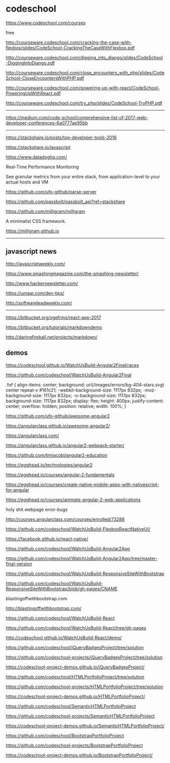 # codeschool 


https://www.codeschool.com/courses

free



http://courseware.codeschool.com/cracking-the-case-with-flexbox/slides/CodeSchool-CrackingTheCaseWithFlexbox.pdf




http://courseware.codeschool.com/digging_into_django/slides/CodeSchool-DiggingIntoDjango.pdf












http://courseware.codeschool.com/close_encounters_with_php/slides/CodeSchool-CloseEncountersWithPHP.pdf





http://courseware.codeschool.com/powering-up-with-react/CodeSchool-PoweringUpWithReact.pdf




http://courseware.codeschool.com/try_php/slides/CodeSchool-TryPHP.pdf














*******************************************************************************





https://medium.com/code-school/comprehensive-list-of-2017-web-developer-conferences-6a0777ae95bb







*******************************************************************************
https://stackshare.io/posts/top-developer-tools-2016



https://stackshare.io/javascript



https://www.datadoghq.com/

Real-Time Performance Monitoring

See granular metrics from your entire stack, 
from application-level to your actual hosts and VM



https://github.com/ufo-github/parse-server


https://github.com/passbolt/passbolt_api?ref=stackshare


https://github.com/milligram/milligram

A minimalist CSS framework. 

https://milligram.github.io



*******************************************************************************
## javascript news 



http://javascriptweekly.com/


https://www.smashingmagazine.com/the-smashing-newsletter/

http://www.hackernewsletter.com/


https://umaar.com/dev-tips/


http://softwareleadweekly.com/


*******************************************************************************





https://bitbucket.org/xgqfrms/react-app-2017


https://bitbucket.org/tutorials/markdowndemo


http://daringfireball.net/projects/markdown/






## demos


https://codeschool.github.io/WatchUsBuild-Angular2Final/races

https://github.com/codeschool/WatchUsBuild-Angular2Final





.fof {
    align-items: center;
    background: url(/images/errors/bg-404-stars.svg) center repeat-x #161c21;
    -webkit-background-size: 1117px 832px;
    -moz-background-size: 1117px 832px;
    -o-background-size: 1117px 832px;
    background-size: 1117px 832px;
    display: flex;
    height: 400px;
    justify-content: center;
    overflow: hidden;
    position: relative;
    width: 100%;
}



https://github.com/ufo-github/awesome-angular2

https://angularclass.github.io/awesome-angular2/


https://angularclass.com/


https://angularclass.github.io/angular2-webpack-starter/

https://github.com/timjacobi/angular2-education



https://egghead.io/technologies/angular2

https://egghead.io/courses/angular-2-fundamentals

https://egghead.io/courses/create-native-mobile-apps-with-nativescript-for-angular


https://egghead.io/courses/animate-angular-2-web-applications








holy shit webpage error-bugs

http://courses.angularclass.com/courses/enrolled/73288










https://github.com/codeschool/WatchUsBuild-FlexboxReactNativeUI/

https://facebook.github.io/react-native/





https://github.com/codeschool/WatchUsBuild-Angular2App

https://github.com/codeschool/WatchUsBuild-Angular2App/tree/master-final-version






https://github.com/codeschool/WatchUsBuild-ResponsiveSiteWithBootstrap

https://github.com/codeschool/WatchUsBuild-ResponsiveSiteWithBootstrap/blob/gh-pages/CNAME

blastingoffwithbootstrap.com

http://blastingoffwithbootstrap.com/





https://github.com/codeschool/WatchUsBuild-React

https://github.com/codeschool/WatchUsBuild-React/tree/gh-pages

http://codeschool.github.io/WatchUsBuild-React/demo/









https://github.com/codeschool/jQueryBadgesProject/tree/solution

https://github.com/codeschool-projects/jQueryBadgesProject/tree/solution

https://codeschool-project-demos.github.io/jQueryBadgesProject/




https://github.com/codeschool/HTMLPortfolioProject/tree/solution

https://github.com/codeschool-projects/HTMLPortfolioProject/tree/solution

https://codeschool-project-demos.github.io/HTMLPortfolioProject/




https://github.com/codeschool/SemanticHTMLPortfolioProject

https://github.com/codeschool-projects/SemanticHTMLPortfolioProject

https://codeschool-project-demos.github.io/SemanticHTMLPortfolioProject/





https://github.com/codeschool/BootstrapPortfolioProject

https://github.com/codeschool-projects/BootstrapPortfolioProject

https://codeschool-project-demos.github.io/BootstrapPortfolioProject/
